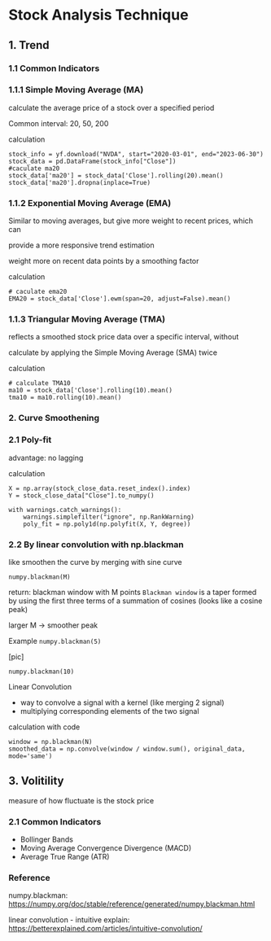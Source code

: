 # Stock Analysis Technique

## 1. Trend
### 1.1 Common Indicators
### 1.1.1 Simple Moving Average (MA)

calculate the average price of a stock over a specified period

Common interval: 20, 50, 200

calculation
```
stock_info = yf.download("NVDA", start="2020-03-01", end="2023-06-30")
stock_data = pd.DataFrame(stock_info["Close"])
#caculate ma20
stock_data['ma20'] = stock_data['Close'].rolling(20).mean()
stock_data['ma20'].dropna(inplace=True)
```


### 1.1.2 Exponential Moving Average (EMA)

Similar to moving averages, but give more weight to recent prices, which can 

provide a more responsive trend estimation

weight more on recent data points by a smoothing factor

calculation

```
# caculate ema20
EMA20 = stock_data['Close'].ewm(span=20, adjust=False).mean()
```

### 1.1.3 Triangular Moving Average (TMA)

reflects a smoothed stock price data over a specific interval, without 


calculate by applying the Simple Moving Average (SMA) twice

calculation

```
# calculate TMA10
ma10 = stock_data['Close'].rolling(10).mean()
tma10 = ma10.rolling(10).mean()
```

### 2. Curve Smoothening
### 2.1 Poly-fit

advantage: no lagging

calculation

```
X = np.array(stock_close_data.reset_index().index)
Y = stock_close_data["Close"].to_numpy()

with warnings.catch_warnings():
    warnings.simplefilter("ignore", np.RankWarning)
    poly_fit = np.poly1d(np.polyfit(X, Y, degree))
```

### 2.2 By linear convolution with np.blackman

like smoothen the curve by merging with sine curve

`numpy.blackman(M)`


return: blackman window with M points
`Blackman window` is a taper formed by using the first three terms of a summation of cosines (looks like a cosine peak)

larger M -> smoother peak

Example
`numpy.blackman(5)`

[pic]

`numpy.blackman(10)`

Linear Convolution

- way to convolve a signal with a kernel (like merging 2 signal)
- multiplying corresponding elements of the two signal

calculation with code
```
window = np.blackman(N)
smoothed_data = np.convolve(window / window.sum(), original_data, mode='same')

```

## 3. Volitility

measure of how fluctuate is the stock price

### 2.1 Common Indicators

- Bollinger Bands
- Moving Average Convergence Divergence (MACD)
- Average True Range (ATR)


### Reference

numpy.blackman: https://numpy.org/doc/stable/reference/generated/numpy.blackman.html

linear convolution - intuitive explain: https://betterexplained.com/articles/intuitive-convolution/

